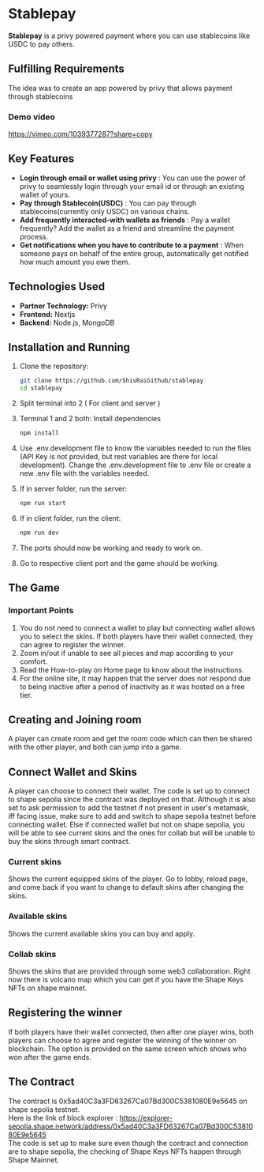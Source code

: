 # Stablepay

**Stablepay** is a privy powered payment where you can use stablecoins like USDC to pay others.

## Fulfilling Requirements
The idea was to create an app powered by privy that allows payment through stablecoins

### Demo video
https://vimeo.com/1039377287?share=copy

## Key Features
- **Login through email or wallet using privy** : You can use the power of privy to seamlessly login through your email id or through an existing wallet of yours.
- **Pay through Stablecoin(USDC)** : You can pay through stablecoins(currently only USDC) on various chains.
- **Add frequently interacted-with wallets as friends** : Pay a wallet frequently? Add the wallet as a friend and streamline the payment process.
- **Get notifications when you have to contribute to a payment** : When someone pays on behalf of the entire group, automatically get notified how much amount you owe them.

## Technologies Used
- **Partner Technology:** Privy
- **Frontend:** Nextjs
- **Backend:** Node.js, MongoDB


## Installation and Running

1. Clone the repository:
   ```bash
   git clone https://github.com/ShivRaiGithub/stablepay
   cd stablepay
   ```
2. Split terminal into 2 ( For client and server )
3. Terminal 1 and 2 both: Install dependencies
   ```bash
   npm install
   ```
4. Use .env.development file to know the variables needed to run the files (API Key is not provided, but rest variables are there for local development). Change the .env.development file to .env file or create a new .env file with the variables needed.

5. If in server folder, run the server:
   ```bash
   npm run start
   ```
6. If in client folder, run the client:
   ```bash
   npm run dev
   ```
7. The ports should now be working and ready to work on.
8. Go to respective client port and the game should be working.

## The Game

### Important Points
1. You do not need to connect a wallet to play but connecting wallet allows you to select the skins. If both players have their wallet connected, they can agree to register the winner.
2. Zoom in/out if unable to see all pieces and map according to your comfort.
3. Read the How-to-play on Home page to know about the instructions.
4. For the online site, it may happen that the server does not respond due to being inactive after a period of inactivity as it was hosted on a free tier.

## Creating and Joining room
A player can create room and get the room code which can then be shared with the other player, and both can jump into a game.

## Connect Wallet and Skins
A player can choose to connect their wallet. The code is set up to connect to shape sepolia since the contract was deployed on that. Although it is also set to ask permission to add the testnet if not present in user's metamask, iff facing issue, make sure to add and switch to shape sepolia testnet before connecting wallet. Else if connected wallet but not on shape sepolia, you will be able to see current skins and the ones for collab but will be unable to buy the skins through smart contract.

### Current skins
Shows the current equipped skins of the player. Go to lobby, reload page, and come back if you want to change to default skins after changing the skins.

### Available skins
Shows the current available skins you can buy and apply.

### Collab skins
Shows the skins that are provided through some web3 collaboration. Right now there is volcano map which you can get if you have the Shape Keys NFTs on shape mainnet.

## Registering the winner
If both players have their wallet connected, then after one player wins, both players can choose to agree and register the winning of the winner on blockchain. The option is provided on the same screen which shows who won after the game ends.


## The Contract
The contract is 0x5ad40C3a3FD63267Ca07Bd300C5381080E9e5645 on shape sepolia testnet.    
Here is the link of block explorer : https://explorer-sepolia.shape.network/address/0x5ad40C3a3FD63267Ca07Bd300C5381080E9e5645     
The code is set up to make sure even though the contract and connection are to shape sepolia, the checking of Shape Keys NFTs happen through Shape Mainnet.